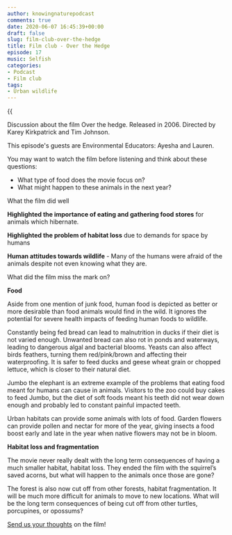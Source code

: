 ```yaml
---
author: knowingnaturepodcast
comments: true
date: 2020-06-07 16:45:39+00:00
draft: false
slug: film-club-over-the-hedge
title: Film club - Over the Hedge
episode: 17
music: Selfish
categories:
- Podcast
- Film club
tags:
- Urban wildlife
---
```


{{<audio src="https://knowingnature.podbean.com/mf/play/98h1n0/Ep_17_-Film_club-_Over_the_hedge_bkg7p.mp3" >}}

Discussion about the film Over the hedge. Released in 2006. Directed by Karey
Kirkpatrick and Tim Johnson.

This episode's guests are Environmental Educators: Ayesha and Lauren.

You may want to watch the film before listening and think about these
questions:

  * What type of food does the movie focus on?
  * What might happen to these animals in the next year?

What the film did well

**Highlighted the importance of eating and gathering food stores** for animals
which hibernate.

**Highlighted the problem of habitat loss** due to demands for space by humans

**Human attitudes towards wildlife** \- Many of the humans were afraid of the
animals despite not even knowing what they are.

What did the film miss the mark on?

**Food**

Aside from one mention of junk food, human food is depicted as better or more
desirable than food animals would find in the wild. It ignores the potential
for severe health impacts of feeding human foods to wildlife.

Constantly being fed bread can lead to malnutrition in ducks if their diet is
not varied enough. Unwanted bread can also rot in ponds and waterways, leading
to dangerous algal and bacterial blooms. Yeasts can also affect birds
feathers, turning them red/pink/brown and affecting their waterproofing. It is
safer to feed ducks and geese wheat grain or chopped lettuce, which is closer
to their natural diet.

Jumbo the elephant is an extreme example of the problems that eating food
meant for humans can cause in animals. Visitors to the zoo could buy cakes to
feed Jumbo, but the diet of soft foods meant his teeth did not wear down
enough and probably led to constant painful impacted teeth.

Urban habitats can provide some animals with lots of food. Garden flowers can
provide pollen and nectar for more of the year, giving insects a food boost
early and late in the year when native flowers may not be in bloom.

**Habitat loss and fragmentation**

The movie never really dealt with the long term consequences of having a much
smaller habitat, habitat loss. They ended the film with the squirrel’s saved
acorns, but what will happen to the animals once those are gone?

The forest is also now cut off from other forests, habitat fragmentation. It
will be much more difficult for animals to move to new locations. What will be
the long term consequences of being cut off from other turtles, porcupines, or
opossums?

[Send us your thoughts](/about) on the film!
